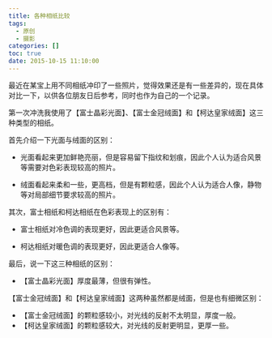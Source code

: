 ```yaml
---
title: 各种相纸比较
tags:
  - 原创
  - 摄影
categories: []
toc: true
date: 2015-10-15 11:10:00
---
```


最近在某宝上用不同相纸冲印了一些照片，觉得效果还是有一些差异的，现在具体对比一下，以供各位朋友日后参考，同时也作为自己的一个记录。

第一次冲洗我使用了【富士晶彩光面】、【富士金冠绒面】和【柯达皇家绒面】这三种类型的相纸。

<!-- more -->

首先介绍一下光面与绒面的区别：

* 光面看起来更加鲜艳亮丽，但是容易留下指纹和划痕，因此个人认为适合风景等需要对色彩表现较高的照片。

* 绒面看起来柔和一些，更高档，但是有颗粒感，因此个人认为适合人像，静物等对局部细节要求较高的照片。

其次，富士相纸和柯达相纸在色彩表现上的区别有：

* 富士相纸对冷色调的表现更好，因此更适合风景等。

* 柯达相纸对暖色调的表现更好，因此更适合人像等。

最后，说一下这三种相纸的区别：

* 【富士晶彩光面】厚度最薄，但很有弹性。

【富士金冠绒面】和【柯达皇家绒面】这两种虽然都是绒面，但是也有细微区别：

* 【富士金冠绒面】的颗粒感较小，对光线的反射不太明显，厚度一般。
* 【柯达皇家绒面】的颗粒感较大，对光线的反射更明显，更厚一些。
